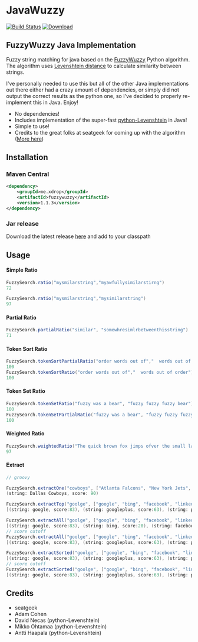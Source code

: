 # JavaWuzzy
[![Build Status](https://travis-ci.org/xdrop/fuzzywuzzy.svg?branch=master)](https://travis-ci.org/xdrop/fuzzywuzzy)  [ ![Download](https://api.bintray.com/packages/xdrop/FuzzyWuzzy-Java/fuzzywuzzy/images/download.svg) ](https://bintray.com/xdrop/FuzzyWuzzy-Java/fuzzywuzzy/_latestVersion)

## FuzzyWuzzy Java Implementation
Fuzzy string matching for java based on the [FuzzyWuzzy](https://github.com/seatgeek/fuzzywuzzy) Python algorithm. The algorithm uses [Levenshtein distance](https://en.wikipedia.org/wiki/Levenshtein_distance) to calculate similarity between strings.

I've personally needed to use this but all of the other Java implementations out there either had a crazy amount of
dependencies, or simply did not output the correct results as the python one, so I've decided to properly re-implement
this in Java. Enjoy!


* No dependencies!
* Includes implementation of the super-fast [python-Levenshtein](https://github.com/ztane/python-Levenshtein/) in Java!
* Simple to use!
* Credits to the great folks at seatgeek for coming up with the algorithm ([More here](http://chairnerd.seatgeek.com/fuzzywuzzy-fuzzy-string-matching-in-python/))


## Installation
### Maven Central
```xml
<dependency>
    <groupId>me.xdrop</groupId>
    <artifactId>fuzzywuzzy</artifactId>
    <version>1.1.3</version>
</dependency>
```

### Jar release
Download the latest release [here](https://github.com/xdrop/fuzzywuzzy/releases) and add to your classpath

## Usage

#### Simple Ratio
```groovy
FuzzySearch.ratio("mysmilarstring","myawfullysimilarstirng")
72

FuzzySearch.ratio("mysmilarstring","mysimilarstring")
97

```

#### Partial Ratio
```groovy
FuzzySearch.partialRatio("similar", "somewhresimlrbetweenthisstring")
71
```

#### Token Sort Ratio
```groovy
FuzzySearch.tokenSortPartialRatio("order words out of","  words out of order")
100
FuzzySearch.tokenSortRatio("order words out of","  words out of order")
100
```

#### Token Set Ratio
```groovy
FuzzySearch.tokenSetRatio("fuzzy was a bear", "fuzzy fuzzy fuzzy bear")
100
FuzzySearch.tokenSetPartialRatio("fuzzy was a bear", "fuzzy fuzzy fuzzy bear")
100
```

#### Weighted Ratio
```groovy
FuzzySearch.weightedRatio("The quick brown fox jimps ofver the small lazy dog", "the quick brown fox jumps over the small lazy dog")
97
```

#### Extract
```groovy
// groovy

FuzzySearch.extractOne("cowboys", ["Atlanta Falcons", "New York Jets", "New York Giants", "Dallas Cowboys"])
(string: Dallas Cowboys, score: 90)
```
```groovy
FuzzySearch.extractTop("goolge", ["google", "bing", "facebook", "linkedin", "twitter", "googleplus", "bingnews", "plexoogl"], 3)
[(string: google, score:83), (string: googleplus, score:63), (string: plexoogl, score:43)]
```
```groovy
FuzzySearch.extractAll("goolge", ["google", "bing", "facebook", "linkedin", "twitter", "googleplus", "bingnews", "plexoogl"]);
[(string: google, score:83), (string: bing, score:20), (string: facebook, score:29), (string: linkedin, score:29), (string: twitter, score:15), (string: googleplus, score:63), (string: bingnews, score:29), (string: plexoogl, score:43)]
// score cutoff
FuzzySearch.extractAll("goolge", ["google", "bing", "facebook", "linkedin", "twitter", "googleplus", "bingnews", "plexoogl"], 40) 
[(string: google, score:83), (string: googleplus, score:63), (string: plexoogl, score:43)]
```
```groovy
FuzzySearch.extractSorted("goolge", ["google", "bing", "facebook", "linkedin", "twitter", "googleplus", "bingnews", "plexoogl"]);
[(string: google, score:83), (string: googleplus, score:63), (string: plexoogl, score:43), (string: facebook, score:29), (string: linkedin, score:29), (string: bingnews, score:29), (string: bing, score:20), (string: twitter, score:15)]
// score cutoff
FuzzySearch.extractSorted("goolge", ["google", "bing", "facebook", "linkedin", "twitter", "googleplus", "bingnews", "plexoogl"], 3);
[(string: google, score:83), (string: googleplus, score:63), (string: plexoogl, score:43)]
```

## Credits

- seatgeek
- Adam Cohen
- David Necas (python-Levenshtein)
- Mikko Ohtamaa (python-Levenshtein)
- Antti Haapala (python-Levenshtein)
